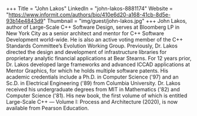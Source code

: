 +++
Title = "John Lakos"
LinkedIn = "john-lakos-8881174"
Website = "https://www.informit.com/authors/bio/410e6d20-a168-41cb-8d5e-93b14e4843d9"
Thumbnail = "img/guest/john-lakos.jpg"
+++
John Lakos, author of Large-Scale C++ Software Design, serves at Bloomberg LP in New York City as a senior architect and mentor for C++ Software Development world-wide. He is also an active voting member of the C++ Standards Committee’s Evolution Working Group. Previously, Dr. Lakos directed the design and development of infrastructure libraries for proprietary analytic financial applications at Bear Stearns. For 12 years prior, Dr. Lakos developed large frameworks and advanced ICCAD applications at Mentor Graphics, for which he holds multiple software patents. His academic credentials include a Ph.D. in Computer Science ('97) and an Sc.D. in Electrical Engineering ('89) from Columbia University. Dr. Lakos received his undergraduate degrees from MIT in Mathematics ('82) and Computer Science ('81). His new book, the first volume of which is entitled Large-Scale C++ — Volume I: Process and Architecture (2020), is now available from Pearson Education.